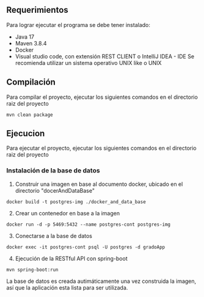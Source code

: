 ## Requerimientos
Para lograr ejecutar el programa se debe tener instalado:
 - Java 17
 - Maven 3.8.4
 - Docker
 - Visual studio code, con extensión REST CLIENT o IntelliJ IDEA - IDE
Se recomienda utilizar un sistema operativo UNIX like o UNIX

## Compilación
Para compilar el proyecto, ejecutar los siguientes comandos en el directorio raiz del proyecto
```
mvn clean package
```

## Ejecucion
Para ejecutar el proyecto, ejecutar los siguientes comandos en el directorio raiz del proyecto
### Instalación de la base de datos
1. Construir una imagen en base al documento docker, ubicado en el directorio "docerAndDataBase"
```
docker build -t postgres-img ./docker_and_data_base
```
2. Crear un contenedor en base a la imagen
```
docker run -d -p 5469:5432 --name postgres-cont postgres-img
```
3. Conectarse a la base de datos
```
docker exec -it postgres-cont psql -U postgres -d gradoApp
```
4. Ejecución de la RESTful API con spring-boot
```
mvn spring-boot:run
```
La base de datos es creada autimáticamente una vez construida la imagen, así que la aplicación esta
lista para ser utilizada.
